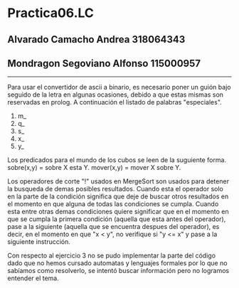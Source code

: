 # Practica06.LC
## Alvarado Camacho Andrea			318064343
## Mondragon Segoviano Alfonso		115000957

- - - -

Para usar el convertidor de ascii a binario, es necesario poner un guión bajo seguido de la letra en algunas ocasiones, debido a que estas mismas son reservadas en prolog. A continuación el listado de palabras "especiales".
1. m_
2. q_
3. s_
4. x_
5. y_

Los predicados para el mundo de los cubos se leen de la suguiente forma.
sobre(x,y) = sobre X esta Y.
mover(x,y) = mover X sobre Y.

Los operadores de corte "!" usados en MergeSort son usados para detener la busqueda de demas posibles resultados. Cuando esta el operador solo en la parte de la condición significa que deje de buscar otros resultados en el momento en que alguna de todas las condiciones se cumpla. Cuando esta entre otras demas condiciones quiere significar que en el momento en que se cumpla la primera condición (aquella que esta antes del operador), pase a la siguiente (aquella que se encuentra despues del operador), es decir, en el momento en que "x < y", no verifique si "y <= x" y pase a la siguiente instrucción.

Con respecto al ejercicio 3 no se pudo implementar la parte del código dado que no hemos cursado automatas y lenguajes formales por lo que no sabíamos como resolverlo, se intentó buscar información pero no logramos entender el tema.
